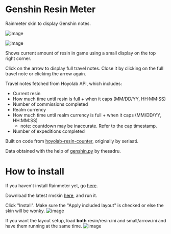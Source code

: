 # Genshin Resin Meter
Rainmeter skin to display Genshin notes.

![image](https://github.com/eileenthg/resin-meter/assets/40307498/5371ac10-6293-49e8-a0a5-deb33496e482)

![image](https://github.com/eileenthg/resin-meter/assets/40307498/ebabfac7-05d8-4951-8b54-1c0e69724b4e)

Shows current amount of resin in game using a small display on the top right corner.

Click on the arrow to display full travel notes. Close it by clicking on the full travel note or clicking the arrow again.

Travel notes fetched from Hoyolab API, which includes:
- Current resin
- How much time until resin is full + when it caps (MM/DD/YY, HH:MM:SS)
- Number of commissions completed
- Realm currency
- How much time until realm currency is full + when it caps (MM/DD/YY, HH:MM:SS)
  - note: countdown may be inaccurate. Refer to the cap timestamp.
- Number of expeditions completed

Built on code from [hoyolab-resin-counter](https://github.com/eileenthg/hoyolab-resin-counter-3.0/blob/main/README.md), originally by seriaati.

Data obtained with the help of [genshin.py](https://github.com/thesadru/genshin.py) by thesadru.

# How to install
If you haven't install Rainmeter yet, go [here](https://www.rainmeter.net/).

Download the latest rmskin [here](https://github.com/eileenthg/resin-meter/releases/), and run it.

Click "Install". Make sure the "Apply included layout" is checked or else the skin will be wonky.
![image](https://github.com/eileenthg/resin-meter/assets/40307498/db29b7f6-b13f-4699-aa28-74cb3caab14c)

If you want the layout setup, load **both** resin/resin.ini and small/arrow.ini and have them running at the same time.
![image](https://github.com/eileenthg/resin-meter/assets/40307498/fa35c0c7-b494-4b7f-9530-e168cd0fc009)
